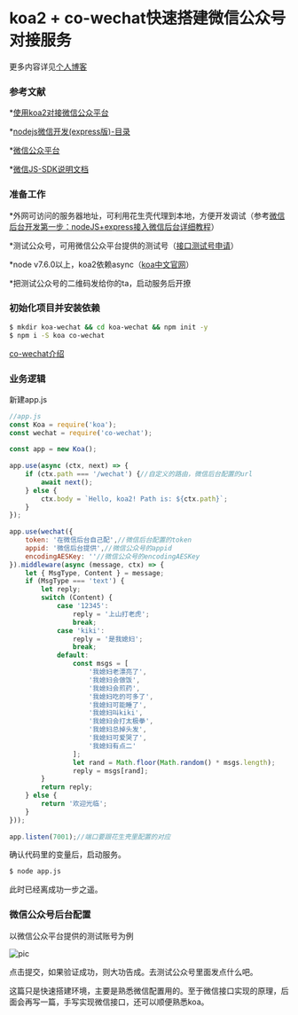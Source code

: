 # koa2 + co-wechat快速搭建微信公众号对接服务
更多内容详见[个人博客](http://blog.csdn.net/zhaolandelong/article/details/79086077)

### 参考文献

*[使用koa2对接微信公众平台](https://www.jianshu.com/p/7a4ba7f752f1)

*[nodejs微信开发(express版)-目录](http://blog.csdn.net/zzwwjjdj1/article/details/52222653)

*[微信公众平台](https://mp.weixin.qq.com/wiki?t=resource/res_main&id=mp1445241432)

*[微信JS-SDK说明文档](https://mp.weixin.qq.com/wiki?t=resource/res_main&id=mp1421141115)

### 准备工作

*外网可访问的服务器地址，可利用花生壳代理到本地，方便开发调试（参考[微信后台开发第一步：nodeJS+express接入微信后台详细教程](https://www.cnblogs.com/xuange306/p/4971702.html)）

*测试公众号，可用微信公众平台提供的测试号（[接口测试号申请](https://mp.weixin.qq.com/wiki?t=resource/res_main&id=mp1421137522)）

*node v7.6.0以上，koa2依赖async（[koa中文官网](https://koa.bootcss.com/)）

*把测试公众号的二维码发给你的ta，启动服务后开撩

### 初始化项目并安装依赖

```bash
$ mkdir koa-wechat && cd koa-wechat && npm init -y  
$ npm i -S koa co-wechat 
```
[co-wechat介绍](https://github.com/node-webot/co-wechat)

### 业务逻辑

新建app.js
```js
//app.js  
const Koa = require('koa');  
const wechat = require('co-wechat');  
  
const app = new Koa();  
  
app.use(async (ctx, next) => {  
    if (ctx.path === '/wechat') {//自定义的路由，微信后台配置的url  
        await next();  
    } else {  
        ctx.body = `Hello, koa2! Path is: ${ctx.path}`;  
    }  
});  
  
app.use(wechat({  
    token: '在微信后台自己配',//微信后台配置的token  
    appid: '微信后台提供',//微信公众号的appid  
    encodingAESKey: ''//微信公众号的encodingAESKey  
}).middleware(async (message, ctx) => {  
    let { MsgType, Content } = message;  
    if (MsgType === 'text') {  
        let reply;  
        switch (Content) {  
            case '12345':  
                reply = '上山打老虎';  
                break;  
            case 'kiki':  
                reply = '是我媳妇';  
                break;  
            default:  
                const msgs = [  
                    '我媳妇老漂亮了',  
                    '我媳妇会做饭',  
                    '我媳妇会煎药',  
                    '我媳妇吃的可多了',  
                    '我媳妇可能睡了',  
                    '我媳妇叫kiki',  
                    '我媳妇会打太极拳',  
                    '我媳妇总掉头发',  
                    '我媳妇可爱哭了',  
                    '我媳妇有点二'  
                ];  
                let rand = Math.floor(Math.random() * msgs.length);  
                reply = msgs[rand];  
        }  
        return reply;  
    } else {  
        return '欢迎光临';  
    }  
}));  
  
app.listen(7001);//端口要跟花生壳里配置的对应
```

确认代码里的变量后，启动服务。

```bash
$ node app.js
```

此时已经离成功一步之遥。

### 微信公众号后台配置

以微信公众平台提供的测试账号为例

![pic](http://img.blog.csdn.net/20180117155110534?watermark/2/text/aHR0cDovL2Jsb2cuY3Nkbi5uZXQvemhhb2xhbmRlbG9uZw==/font/5a6L5L2T/fontsize/400/fill/I0JBQkFCMA==/dissolve/70/gravity/SouthEast)

点击提交，如果验证成功，则大功告成。去测试公众号里面发点什么吧。

这篇只是快速搭建环境，主要是熟悉微信配置用的。至于微信接口实现的原理，后面会再写一篇，手写实现微信接口，还可以顺便熟悉koa。